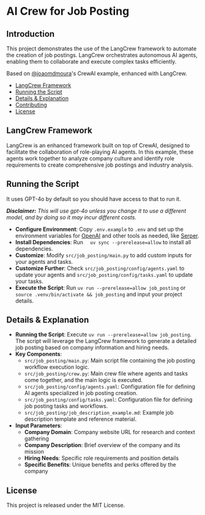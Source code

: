 # AI Crew for Job Posting
## Introduction
This project demonstrates the use of the LangCrew framework to automate the creation of job postings. LangCrew orchestrates autonomous AI agents, enabling them to collaborate and execute complex tasks efficiently.

Based on [@joaomdmoura](https://x.com/joaomdmoura)'s CrewAI example, enhanced with LangCrew.

- [LangCrew Framework](#langcrew-framework)
- [Running the Script](#running-the-script)
- [Details & Explanation](#details--explanation)
- [Contributing](#contributing)
- [License](#license)

## LangCrew Framework
LangCrew is an enhanced framework built on top of CrewAI, designed to facilitate the collaboration of role-playing AI agents. In this example, these agents work together to analyze company culture and identify role requirements to create comprehensive job postings and industry analysis.

## Running the Script
It uses GPT-4o by default so you should have access to that to run it.

***Disclaimer:** This will use gpt-4o unless you change it to use a different model, and by doing so it may incur different costs.*

- **Configure Environment**: Copy `.env.example` to `.env` and set up the environment variables for [OpenAI](https://platform.openai.com/api-keys) and other tools as needed, like [Serper](https://serper.dev).
- **Install Dependencies**: Run `  uv sync --prerelease=allow` to install all dependencies.
- **Customize**: Modify `src/job_posting/main.py` to add custom inputs for your agents and tasks.
- **Customize Further**: Check `src/job_posting/config/agents.yaml` to update your agents and `src/job_posting/config/tasks.yaml` to update your tasks.
- **Execute the Script**: Run `uv run --prerelease=allow job_posting` or `source .venv/bin/activate && job_posting` and input your project details.

## Details & Explanation
- **Running the Script**: Execute `uv run --prerelease=allow job_posting`. The script will leverage the LangCrew framework to generate a detailed job posting based on company information and hiring needs.
- **Key Components**:
  - `src/job_posting/main.py`: Main script file containing the job posting workflow execution logic.
  - `src/job_posting/crew.py`: Main crew file where agents and tasks come together, and the main logic is executed.
  - `src/job_posting/config/agents.yaml`: Configuration file for defining AI agents specialized in job posting creation.
  - `src/job_posting/config/tasks.yaml`: Configuration file for defining job posting tasks and workflows.
  - `src/job_posting/job_description_example.md`: Example job description template and reference material.
- **Input Parameters**:
  - **Company Domain**: Company website URL for research and context gathering
  - **Company Description**: Brief overview of the company and its mission
  - **Hiring Needs**: Specific role requirements and position details
  - **Specific Benefits**: Unique benefits and perks offered by the company

## License
This project is released under the MIT License.
